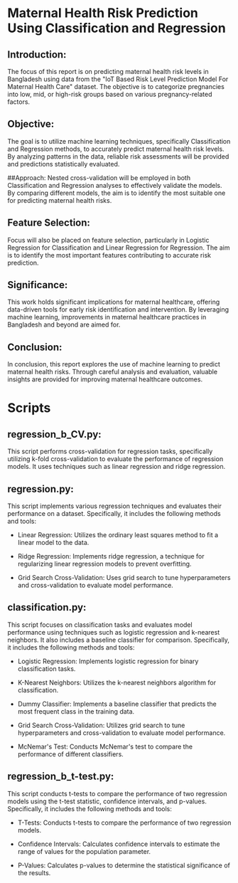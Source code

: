 #  Maternal Health Risk Prediction Using Classification and Regression

## Introduction:
The focus of this report is on predicting maternal health risk levels in Bangladesh using data from the "IoT Based Risk Level Prediction Model For Maternal Health Care" dataset. The objective is to categorize pregnancies into low, mid, or high-risk groups based on various pregnancy-related factors.

## Objective:
The goal is to utilize machine learning techniques, specifically Classification and Regression methods, to accurately predict maternal health risk levels. By analyzing patterns in the data, reliable risk assessments will be provided and predictions statistically evaluated.

##Approach:
Nested cross-validation will be employed in both Classification and Regression analyses to effectively validate the models. By comparing different models, the aim is to identify the most suitable one for predicting maternal health risks.

## Feature Selection:
Focus will also be placed on feature selection, particularly in Logistic Regression for Classification and Linear Regression for Regression. The aim is to identify the most important features contributing to accurate risk prediction.

## Significance:
This work holds significant implications for maternal healthcare, offering data-driven tools for early risk identification and intervention. By leveraging machine learning, improvements in maternal healthcare practices in Bangladesh and beyond are aimed for.

## Conclusion:
In conclusion, this report explores the use of machine learning to predict maternal health risks. Through careful analysis and evaluation, valuable insights are provided for improving maternal healthcare outcomes.




# Scripts

## regression_b_CV.py: 
This script performs cross-validation for regression tasks, specifically utilizing k-fold cross-validation to evaluate the performance of regression models. It uses techniques such as linear regression and ridge regression.

## regression.py: 
This script implements various regression techniques and evaluates their performance on a dataset. Specifically, it includes the following methods and tools:

* Linear Regression: Utilizes the ordinary least squares method to fit a linear model to the data.

* Ridge Regression: Implements ridge regression, a technique for regularizing linear regression models to prevent overfitting.

* Grid Search Cross-Validation: Uses grid search to tune hyperparameters and cross-validation to evaluate model performance.


## classification.py: 
This script focuses on classification tasks and evaluates model performance using techniques such as logistic regression and k-nearest neighbors. It also includes a baseline classifier for comparison. Specifically, it includes the following methods and tools:

* Logistic Regression: Implements logistic regression for binary classification tasks.

* K-Nearest Neighbors: Utilizes the k-nearest neighbors algorithm for classification.

* Dummy Classifier: Implements a baseline classifier that predicts the most frequent class in the training data.

* Grid Search Cross-Validation: Utilizes grid search to tune hyperparameters and cross-validation to evaluate model performance.

* McNemar's Test: Conducts McNemar's test to compare the performance of different classifiers.


## regression_b_t-test.py: 
This script conducts t-tests to compare the performance of two regression models using the t-test statistic, confidence intervals, and p-values. Specifically, it includes the following methods and tools:

* T-Tests: Conducts t-tests to compare the performance of two regression models.

* Confidence Intervals: Calculates confidence intervals to estimate the range of values for the population parameter.

* P-Values: Calculates p-values to determine the statistical significance of the results.
